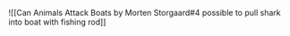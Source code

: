 ![[Can Animals Attack Boats by Morten Storgaard#4 possible to pull shark into boat with fishing rod]]

